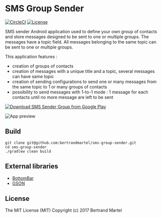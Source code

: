 # SMS Group Sender

[![CircleCI](https://img.shields.io/circleci/project/bertrandmartel/sms-group-sender.svg?maxAge=2592000?style=plastic)](https://circleci.com/gh/bertrandmartel/hci-debugger)
[![License](http://img.shields.io/:license-mit-blue.svg)](LICENSE.md)

SMS sender Android application used to define your own group of contacts and store messages designed to be sent to one or multiple groups. The messages have a topic field. All messages belonging to the same topic can be sent to one or multiple groups.

This application features : 

* creation of groups of contacts
* creation of messages with a unique title and a topic, several messages can have same topic
* creation of sending configurations to send one or many messages from the same topic to 1 or many groups of contacts
* possibility to send messages with 1-to-1 mode : 1 message for each contacts until no more message are left to be sent

[![Download SMS Sender Group from Google Play](http://www.android.com/images/brand/android_app_on_play_large.png)](https://play.google.com/store/apps/details?id=fr.bmartel.groupsms)

![App preview](https://user-images.githubusercontent.com/5183022/27750842-e75562b8-5dd9-11e7-9eaf-5c108daaecd4.gif)


## Build

```
git clone git@github.com:bertrandmartel/sms-group-sender.git
cd sms-group-sender
./gradlew clean build
```

## External libraries

* [BottomBar](https://github.com/roughike/BottomBar)
* [GSON](https://github.com/google/gson)

## License

The MIT License (MIT) Copyright (c) 2017 Bertrand Martel
